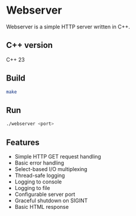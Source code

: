 # Webserver

Webserver is a simple HTTP server written in C++.

## C++ version
C++ 23

## Build
```bash
make
```

## Run
```bash
./webserver <port>
```

## Features
- Simple HTTP GET request handling
- Basic error handling
- Select-based I/O multiplexing
- Thread-safe logging
- Logging to console
- Logging to file
- Configurable server port
- Graceful shutdown on SIGINT
- Basic HTML response